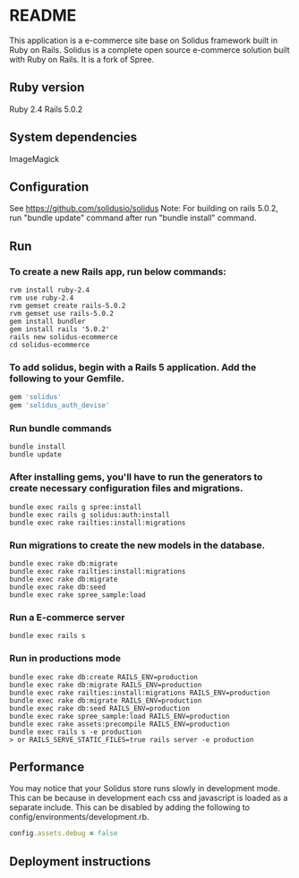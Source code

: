 # README

This application is a e-commerce site base on Solidus framework built in Ruby on Rails.
Solidus is a complete open source e-commerce solution built with Ruby on Rails. It is a fork of Spree.

## Ruby version

  Ruby 2.4
  Rails 5.0.2

## System dependencies

  ImageMagick

## Configuration

  See https://github.com/solidusio/solidus
  Note: For building on rails 5.0.2, run "bundle update" command after run "bundle install" command.

## Run
### To create a new Rails app, run below commands:
```shell
rvm install ruby-2.4
rvm use ruby-2.4
rvm gemset create rails-5.0.2
rvm gemset use rails-5.0.2
gem install bundler
gem install rails '5.0.2'
rails new solidus-ecommerce
cd solidus-ecommerce
```

### To add solidus, begin with a Rails 5 application. Add the following to your Gemfile.
```ruby
gem 'solidus'
gem 'solidus_auth_devise'
```

### Run bundle commands
```shell
bundle install
bundle update
```

### After installing gems, you'll have to run the generators to create necessary configuration files and migrations.
```shell
bundle exec rails g spree:install
bundle exec rails g solidus:auth:install
bundle exec rake railties:install:migrations
```

### Run migrations to create the new models in the database.
```shell
bundle exec rake db:migrate
bundle exec rake railties:install:migrations
bundle exec rake db:migrate
bundle exec rake db:seed
bundle exec rake spree_sample:load
```

### Run a E-commerce server
```shell
bundle exec rails s
```

### Run in productions mode
```shell
bundle exec rake db:create RAILS_ENV=production
bundle exec rake db:migrate RAILS_ENV=production
bundle exec rake railties:install:migrations RAILS_ENV=production
bundle exec rake db:migrate RAILS_ENV=production
bundle exec rake db:seed RAILS_ENV=production
bundle exec rake spree_sample:load RAILS_ENV=production
bundle exec rake assets:precompile RAILS_ENV=production
bundle exec rails s -e production
> or RAILS_SERVE_STATIC_FILES=true rails server -e production 
```

## Performance
You may notice that your Solidus store runs slowly in development mode. This can be because in development each css and javascript is loaded as a separate include. This can be disabled by adding the following to config/environments/development.rb.
```ruby
config.assets.debug = false
```

## Deployment instructions
